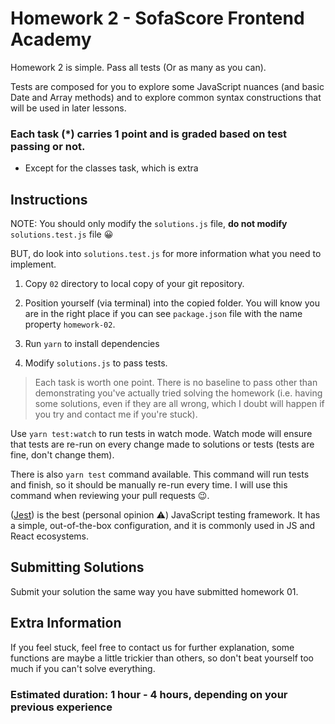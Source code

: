 # Homework 2 - SofaScore Frontend Academy

Homework 2 is simple. Pass all tests (Or as many as you can).

Tests are composed for you to explore some JavaScript nuances (and basic Date and Array methods) and to explore common syntax constructions that will be used in later lessons.

### Each task (*) carries 1 point and is graded based on test passing or not.
- Except for the classes task, which is extra

## Instructions

NOTE: You should only modify the `solutions.js` file, **do not modify** `solutions.test.js` file 😀

BUT, do look into `solutions.test.js` for more information what you need to implement.

1. Copy `02` directory to local copy of your git repository.

2. Position yourself (via terminal) into the copied folder. You will know you are in the right place if you can see `package.json` file with the name property `homework-02`.

3. Run `yarn` to install dependencies 

4. Modify `solutions.js` to pass tests.

> Each task is worth one point. There is no baseline to pass other than demonstrating you've actually tried solving the homework (i.e. having some solutions, even if they are all wrong, which I doubt will happen if you try and contact me if you're stuck).

Use `yarn test:watch` to run tests in watch mode. Watch mode will ensure that tests are re-run on every change made to solutions or tests (tests are fine, don't change them).

There is also `yarn test` command available. This command will run tests and finish, so it should be manually re-run every time. I will use this command when reviewing your pull requests 😉.

([Jest](https://jestjs.io/)) is the best (personal opinion ⚠️) JavaScript testing framework. It has a simple, out-of-the-box configuration, and it is commonly used in JS and React ecosystems.

## Submitting Solutions

Submit your solution the same way you have submitted homework 01.

## Extra Information

If you feel stuck, feel free to contact us for further explanation, some functions are maybe a little trickier than others, so don't beat yourself too much if you can't solve everything.

### Estimated duration: 1 hour - 4 hours, depending on your previous experience
